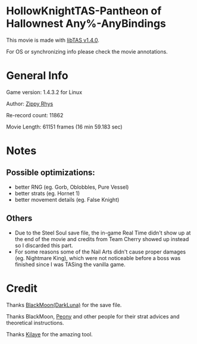 # HollowKnightTAS-Pantheon of Hallownest Any%-AnyBindings

This movie is made with [libTAS v1.4.0](https://github.com/clementgallet/libTAS).

For OS or synchronizing info please check the movie annotations.

# General Info

Game version: 1.4.3.2 for Linux

Author: [Zippy Rhys](https://space.bilibili.com/12388422)

Re-record count: 11862

Movie Length: 61151 frames (16 min 59.183 sec)

# Notes

## Possible optimizations: 

* better RNG (eg. Gorb, Oblobbles, Pure Vessel)
* better strats (eg. Hornet 1)
* better movement details (eg. False Knight)

## Others

* Due to the Steel Soul save file, the in-game Real Time didn't show up at the end of the movie and credits from Team Cherry showed up instead so I discarded this part.
* For some reasons some of the Nail Arts didn't cause proper damages (eg. Nightmare King), which were not noticeable before a boss was finished since I was TASing the vanilla game.

# Credit

Thanks [BlackMoon(DarkLuna)](https://space.bilibili.com/6443012) for the save file.

Thanks BlackMoon, [Peony](https://space.bilibili.com/317833921/) and other people for their strat advices and theoretical instructions.

Thanks [Kilaye](https://github.com/clementgallet/) for the amazing tool.
